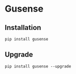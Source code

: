 

Gusense
============================


Installation
--------------

    pip install gusense

Upgrade
---------------

    pip install gusense --upgrade